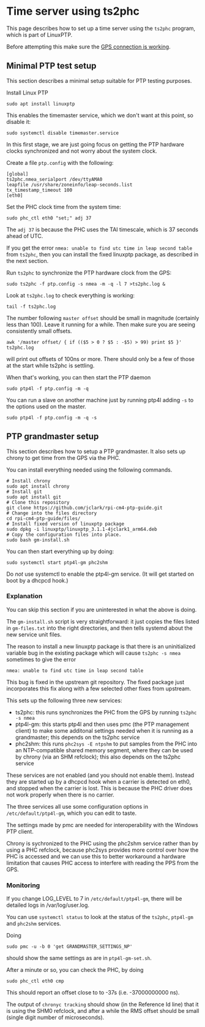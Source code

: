 # Time server using ts2phc

This page describes how to set up a time server using the `ts2phc` program, which is part
of LinuxPTP.

Before attempting this make sure the [GPS connection is working](os.md#verify-gps-connection).

## Minimal PTP test setup

This section describes a minimal setup suitable for PTP testing purposes.

Install Linux PTP

```
sudo apt install linuxptp
```

This enables the timemaster service, which we don't want at this point, so disable it:

```
sudo systemctl disable timemaster.service
```

In this first stage, we are just going focus on getting the PTP hardware clocks synchronized and not worry about the system clock.

Create a file `ptp.config` with the following:

```
[global]
ts2phc.nmea_serialport /dev/ttyAMA0
leapfile /usr/share/zoneinfo/leap-seconds.list
tx_timestamp_timeout 100
[eth0]
```

Set the PHC clock time from the system time:

```
sudo phc_ctl eth0 "set;" adj 37
```

The `adj 37` is because the PHC uses the TAI timescale, which is 37 seconds ahead of UTC.

If you get the error `nmea: unable to find utc time in leap second table` from `ts2phc`,
then you can install the fixed linuxptp package, as described in the next section.

Run `ts2phc` to synchronize the PTP hardware clock from the GPS:

```
sudo ts2phc -f ptp.config -s nmea -m -q -l 7 >ts2phc.log &
```

Look at `ts2phc.log` to check everything is working:

```
tail -f ts2phc.log
```

The number following `master offset` should be small in magnitude (certainly less than 100).  Leave it running for a while.
Then make sure you are seeing consistently small offsets.

```
awk '/master offset/ { if (($5 > 0 ? $5 : -$5) > 99) print $5 }' ts2phc.log
```

will print out offsets of 100ns or more. There should only be a few of those at the start while ts2phc is settling.

When that's working, you can then start the PTP daemon

```
sudo ptp4l -f ptp.config -m -q
```

You can run a slave on another machine just by running ptp4l adding `-s` to the options used on the master.

```
sudo ptp4l -f ptp.config -m -q -s
```

## PTP grandmaster setup

This section describes how to setup a PTP grandmaster. It also
sets up chrony to get time from the GPS via the PHC.

You can install everything needed using the following commands.

```
# Install chrony
sudo apt install chrony
# Install git
sudo apt install git
# Clone this repository
git clone https://github.com/jclark/rpi-cm4-ptp-guide.git
# Change into the files directory
cd rpi-cm4-ptp-guide/files/
# Install fixed version of linuxptp package
sudo dpkg -i linuxptp/linuxptp_3.1.1-4jclark1_arm64.deb
# Copy the configuration files into place.
sudo bash gm-install.sh
```

You can then start everything up by doing:

```
sudo systemctl start ptp4l-gm phc2shm
```

Do *not* use systemctl to enable the ptp4l-gm service. (It will get started on boot
by a dhcpcd hook.)

### Explanation

You can skip this section if you are uninterested in what the above is doing.

The `gm-install.sh` script is very straightforward: it just copies the files
listed in `gm-files.txt` into the right directories, and then tells systemd
about the new service unit files.

The reason to install a new linuxptp package is that there is an uninitialized variable bug in the existing package which will cause `ts2phc -s nmea` sometimes to give the error

```
nmea: unable to find utc time in leap second table
```

This bug is fixed in the upstream git repository. The fixed package just incorporates
this fix along with a few selected other fixes from upstream.

This sets up the following three new services:
- ts2phc: this runs synchronizes the PHC from the GPS by running `ts2phc -s nmea`
- ptp4l-gm: this starts ptp4l and then uses pmc (the PTP management client) to make some additonal settings needed when it is running as a grandmaster; this depends on the ts2phc service
- phc2shm: this runs `phc2sys -E ntpshm` to put samples from the PHC into an NTP-compatible shared memory segment, where they can be used by chrony (via an SHM refclock); this also depends on the ts2phc service

These services are not enabled (and you should not enable them). Instead they are started up by a dhcpcd hook when a carrier is detected on eth0, and stopped when the carrier is lost. This is because the PHC driver does not work properly when there is no carrier.

The three services all use some configuration options in `/etc/default/ptp4l-gm`, which you
can edit to taste.

The settings made by pmc are needed for interoperability with the Windows PTP client.

Chrony is sychronized to the PHC using the phc2shm service rather than by using a PHC refclock, because phc2sys provides more control over how the PHC is accessed and we can use this to better workaround a hardware limitation that causes PHC access to interfere with reading the PPS from the GPS.

### Monitoring

If you change LOG_LEVEL to 7 in `/etc/default/ptp4l-gm`, there will be detailed logs in /var/log/user.log.

You can use `systemctl status` to look at the status of the `ts2phc`, `ptp4l-gm` and `phc2shm` services.

Doing

```
sudo pmc -u -b 0 'get GRANDMASTER_SETTINGS_NP' 
```

should show the same settings as are in `ptp4l-gm-set.sh`.

After a minute or so, you can check the PHC, by doing

```
sudo phc_ctl eth0 cmp
```

This should report an offset close to to -37s (i.e. -37000000000 ns).

The output of `chronyc tracking` should show (in the Reference Id line) that it is using the SHM0 refclock, and after a while the RMS offset should be small (single digit number of microseconds).

